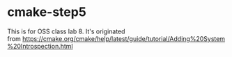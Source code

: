 # cmake-step5
This is for OSS class lab 8. It's originated from https://cmake.org/cmake/help/latest/guide/tutorial/Adding%20System%20Introspection.html
